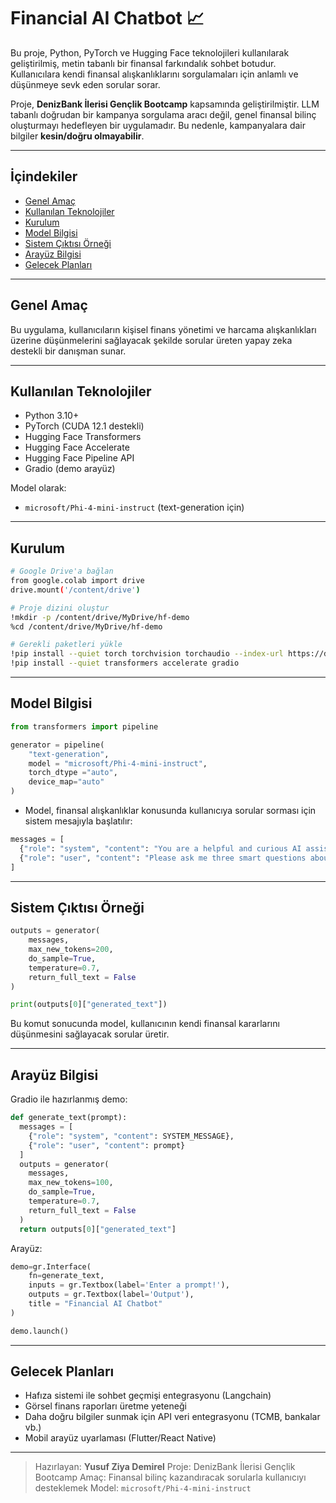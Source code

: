 # Financial AI Chatbot 📈

Bu proje, Python, PyTorch ve Hugging Face teknolojileri kullanılarak geliştirilmiş, metin tabanlı bir finansal farkındalık sohbet botudur. Kullanıcılara kendi finansal alışkanlıklarını sorgulamaları için anlamlı ve düşünmeye sevk eden sorular sorar.

Proje, **DenizBank İlerisi Gençlik Bootcamp** kapsamında geliştirilmiştir. LLM tabanlı doğrudan bir kampanya sorgulama aracı değil, genel finansal bilinç oluşturmayı hedefleyen bir uygulamadır. Bu nedenle, kampanyalara dair bilgiler **kesin/doğru olmayabilir**.

---

## İçindekiler

* [Genel Amaç](#genel-amaç)
* [Kullanılan Teknolojiler](#kullanılan-teknolojiler)
* [Kurulum](#kurulum)
* [Model Bilgisi](#model-bilgisi)
* [Sistem Çıktısı Örneği](#sistem-çıktısı-örneği)
* [Arayüz Bilgisi](#arayüz-bilgisi)
* [Gelecek Planları](#gelecek-planları)

---

## Genel Amaç

Bu uygulama, kullanıcıların kişisel finans yönetimi ve harcama alışkanlıkları üzerine düşünmelerini sağlayacak şekilde sorular üreten yapay zeka destekli bir danışman sunar.

---

## Kullanılan Teknolojiler

* Python 3.10+
* PyTorch (CUDA 12.1 destekli)
* Hugging Face Transformers
* Hugging Face Accelerate
* Hugging Face Pipeline API
* Gradio (demo arayüz)

Model olarak:

* `microsoft/Phi-4-mini-instruct` (text-generation için)

---

## Kurulum

```bash
# Google Drive'a bağlan
from google.colab import drive
drive.mount('/content/drive')

# Proje dizini oluştur
!mkdir -p /content/drive/MyDrive/hf-demo
%cd /content/drive/MyDrive/hf-demo

# Gerekli paketleri yükle
!pip install --quiet torch torchvision torchaudio --index-url https://download.pytorch.org/whl/cu121
!pip install --quiet transformers accelerate gradio
```

---

## Model Bilgisi

```python
from transformers import pipeline

generator = pipeline(
    "text-generation",
    model = "microsoft/Phi-4-mini-instruct",
    torch_dtype ="auto",
    device_map="auto"
)
```

* Model, finansal alışkanlıklar konusunda kullanıcıya sorular sorması için sistem mesajıyla başlatılır:

```python
messages = [
  {"role": "system", "content": "You are a helpful and curious AI assistant that helps users reflect on their personal financial habits. You ask thought-provoking and insightful questions to better understand them."},
  {"role": "user", "content": "Please ask me three smart questions about my financial behavior to help me reflect and improve."}
]
```

---

## Sistem Çıktısı Örneği

```python
outputs = generator(
    messages,
    max_new_tokens=200,
    do_sample=True,
    temperature=0.7,
    return_full_text = False
)

print(outputs[0]["generated_text"])
```

Bu komut sonucunda model, kullanıcının kendi finansal kararlarını düşünmesini sağlayacak sorular üretir.

---

## Arayüz Bilgisi

Gradio ile hazırlanmış demo:

```python
def generate_text(prompt):
  messages = [
    {"role": "system", "content": SYSTEM_MESSAGE},
    {"role": "user", "content": prompt}
  ]
  outputs = generator(
    messages,
    max_new_tokens=100,
    do_sample=True,
    temperature=0.7,
    return_full_text = False
  )
  return outputs[0]["generated_text"]
```

Arayüz:

```python
demo=gr.Interface(
    fn=generate_text,
    inputs = gr.Textbox(label='Enter a prompt!'),
    outputs = gr.Textbox(label='Output'),
    title = "Financial AI Chatbot"
)

demo.launch()
```

---

## Gelecek Planları

* Hafıza sistemi ile sohbet geçmişi entegrasyonu (Langchain)
* Görsel finans raporları üretme yeteneği
* Daha doğru bilgiler sunmak için API veri entegrasyonu (TCMB, bankalar vb.)
* Mobil arayüz uyarlaması (Flutter/React Native)

---

> Hazırlayan: **Yusuf Ziya Demirel**
> Proje: DenizBank İlerisi Gençlik Bootcamp
> Amaç: Finansal bilinç kazandıracak sorularla kullanıcıyı desteklemek
> Model: `microsoft/Phi-4-mini-instruct`
